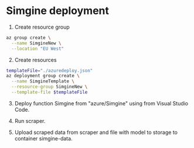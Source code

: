 # Simgine deployment

1. Create resource group

```Bash
az group create \
  --name SimgineNew \
  --location "EU West"
```

2. Create resources
```Bash
templateFile="./azuredeploy.json"
az deployment group create \
  --name SimgineTemplate \
  --resource-group SimgineNew \
  --template-file $templateFile
```
3. Deploy function Simgine from "azure/Simgine" using from Visual Studio Code.

4. Run scraper.

5. Upload scraped data from scraper and file with model to storage to container simgine-data.